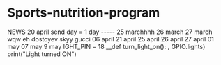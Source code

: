 # Sports-nutrition-program
NEWS
20 april
send day = 1 day 
----- 25 marchhhh 
26 march
27 march 
wqw
eh
dostoyev
skyy
gucci 
06 april 
21 april
25 april
26 april
27 april
01 may
07 may
9 may
IGHT_PIN = 18 
__def turn_light_on(): 
, GPIO.lights) print("Light turned ON")

